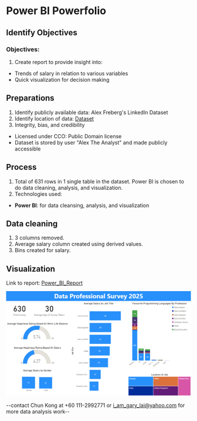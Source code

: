 # Power BI Powerfolio
## Identify Objectives
### Objectives:
1) Create report to provide insight into:
-  Trends of salary in relation to various variables
-  Quick visualization for decision making

## Preparations
1)  Identify publicly available data: Alex Freberg's LinkedIn Dataset
2)  Identify location of data: [Dataset](https://github.com/AlexTheAnalyst/Power-BI/blob/main/Power%20BI%20-%20Final%20Project.xlsx)
3)  Integrity, bias, and credibility
-   Licensed under CCO: Public Domain license
-   Dataset is stored by user "Alex The Analyst" and made publicly accessible


## Process
1)  Total of 631 rows in 1 single table in the dataset. Power BI is chosen to do data cleaning, analysis, and visualization.
2)  Technologies used:
-   **Power BI**: for data cleansing, analysis, and visualization

## Data cleaning
1)  3 columns removed.
2)  Average salary column created using derived values.
3)  Bins created for salary.

## Visualization
Link to report: [Power_BI_Report](https://github.com/ChunKong99/PowerBI_Portfolio/blob/main/report/PowerBI_Portfolio.pbix)

![Power_BI_Report](image/Report_image.png)  


--contact Chun Kong at +60 111-2992771 or i_am_gary_lai@yahoo.com for more data analysis work--
